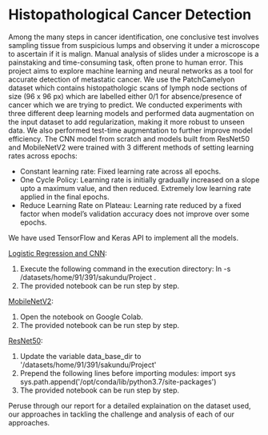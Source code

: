 # Histopathological Cancer Detection
Among the many steps in cancer identification, one conclusive
test involves sampling tissue from suspicious lumps and
observing it under a microscope to ascertain if it is malign.
Manual analysis of slides under a microscope is a painstaking
and time-consuming task, often prone to human error. This
project aims to explore machine learning and neural networks
as a tool for accurate detection of metastatic cancer. We use the
PatchCamelyon dataset which contains histopathologic scans
of lymph node sections of size (96 x 96 px) which are labelled
either 0/1 for absence/presence of cancer which we are trying
to predict.
We conducted experiments with three different deep learning
models and performed data augmentation on the input dataset
to add regularization, making it more robust to unseen data.
We also performed test-time augmentation to further improve
model efficiency. The CNN model from scratch and models
built from ResNet50 and MobileNetV2 were trained with 3
different methods of setting learning rates across epochs:
* Constant learning rate: Fixed learning rate across all
epochs.
* One Cycle Policy: Learning rate is initially gradually
increased on a slope upto a maximum value, and then
reduced. Extremely low learning rate applied in the final
epochs.
* Reduce Learning Rate on Plateau: Learning rate reduced
by a fixed factor when model’s validation accuracy
does not improve over some epochs.


We have used TensorFlow and Keras API to implement
all the models.

[Logistic Regression and CNN](https://nbviewer.jupyter.org/github/vaibhavtiwari33/cancer-detect/blob/main/LogisticRegression_CNN.ipynb):
1. Execute the following command in the execution directory:
   ln -s /datasets/home/91/391/sakundu/Project . 
2. The provided notebook can be run step by step. 

[MobileNetV2](https://nbviewer.jupyter.org/github/vaibhavtiwari33/cancer-detect/blob/main/MobileNetV2.ipynb):
1. Open the notebook on Google Colab. 
2. The provided notebook can be run step by step.

[ResNet50](https://nbviewer.jupyter.org/github/vaibhavtiwari33/cancer-detect/blob/main/ResNet50.ipynb):
1. Update the variable data_base_dir to '/datasets/home/91/391/sakundu/Project'
2. Prepend the following lines before importing modules:
   import sys
   sys.path.append('/opt/conda/lib/python3.7/site-packages')
3. The provided notebook can be run step by step. 


Peruse through our report for a detailed explaination on the dataset used, our approaches in tackling the challenge and analysis of each of our approaches.
